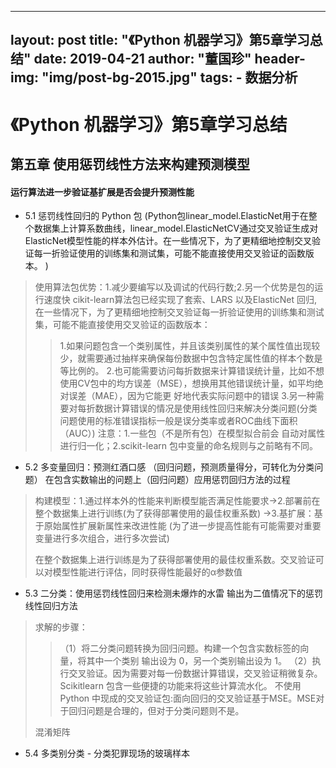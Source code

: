 
---
layout:     post
title:      "《Python 机器学习》第5章学习总结"
date:       2019-04-21
author:     "董国珍"
header-img: "img/post-bg-2015.jpg"
tags:
    - 数据分析
---




# 《Python 机器学习》第5章学习总结 
   

## 第五章 使用惩罚线性方法来构建预测模型

  

#### 运行算法进一步验证基扩展是否会提升预测性能

  
* 5.1 惩罚线性回归的 Python 包 
(Python包linear_model.ElasticNet用于在整个数据集上计算系数曲线，linear_model.ElasticNetCV通过交叉验证生成对ElasticNet模型性能的样本外估计。在一些情况下，为了更精细地控制交叉验证每一折验证使用的训练集和测试集，可能不能直接使用交叉验证的函数版本。 )
> 使用算法包优势：1.减少要编写以及调试的代码行数;2.另一个优势是包的运行速度快
> cikit-learn算法包已经实现了套索、LARS 以及ElasticNet 回归,
> 在一些情况下，为了更精细地控制交叉验证每一折验证使用的训练集和测试集，可能不能直接使用交叉验证的函数版本：
> >  1.如果问题包含一个类别属性，并且该类别属性的某个属性值出现较少，就需要通过抽样来确保每份数据中包含特定属性值的样本个数是等比例的。 
> >  2.也可能需要访问每折数据来计算错误统计量，比如不想使用CV包中的均方误差（MSE），想换用其他错误统计量，如平均绝对误差（MAE），因为它能更 好地代表实际问题中的错误
> >  3.另一种需要对每折数据计算错误的情况是使用线性回归来解决分类问题(分类问题使用的标准错误指标一般是误分类率或者ROC曲线下面积（AUC）)
> 注意：1.一些包（不是所有包）在模型拟合前会 自动对属性进行归一化；2.scikit-learn 包中变量的命名规则与之前略有不同。

* 5.2 多变量回归：预测红酒口感 
（回归问题，预测质量得分，可转化为分类问题）
在包含实数输出的问题上（回归问题）应用惩罚回归方法的过程
> 构建模型：1.通过样本外的性能来判断模型能否满足性能要求->2.部署前在整个数据集上进行训练(为了获得部署使用的最佳权重系数) ->3.基扩展：基于原始属性扩展新属性来改进性能 (为了进一步提高性能有可能需要对重要变量进行多次组合，进行多次尝试)
>
> 在整个数据集上进行训练是为了获得部署使用的最佳权重系数。交叉验证可以对模型性能进行评估，同时获得性能最好的α参数值
>

* 5.3 二分类：使用惩罚线性回归来检测未爆炸的水雷 
输出为二值情况下的惩罚线性回归方法
> 求解的步骤：
> > （1）将二分类问题转换为回归问题。构建一个包含实数标签的向量，将其中一个类别 输出设为 0，另一个类别输出设为 1。 
> > （2）执行交叉验证。因为需要对每一份数据计算错误，交叉验证稍微复杂。Scikitlearn 包含一些便捷的功能来将这些计算流水化。 
> 不使用 Python 中现成的交叉验证包:面向回归的交叉验证基于MSE。MSE对于回归问题是合理的，但对于分类问题则不是。 
>
> 混淆矩阵
>
* 5.4 多类别分类 - 分类犯罪现场的玻璃样本 


